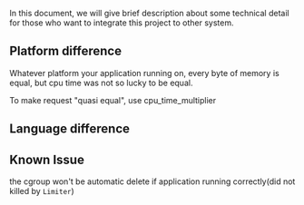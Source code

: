 In this document, we will give brief description about some technical detail for those who want to integrate this project to other system.

## Platform difference

Whatever platform your application running on, every byte of memory is equal, but cpu time was not so lucky to be equal.

To make request "quasi equal", use cpu_time_multiplier

## Language difference



## Known Issue

the cgroup won't be automatic delete if application running correctly(did not killed by ``Limiter``)